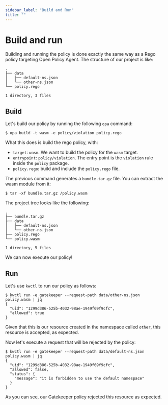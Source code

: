 ```yaml
---
sidebar_label: "Build and Run"
title: ""
---
```


<head>
  <link rel="canonical" href="https://docs.kubewarden.io/writing-policies/rego/gatekeeper/build-and-run"/>
</head>

# Build and run

Building and running the policy is done exactly the same way as a Rego
policy targeting Open Policy Agent. The structure of our project is
like:

```
.
├── data
│   ├── default-ns.json
│   └── other-ns.json
└── policy.rego

1 directory, 3 files
```

## Build

Let's build our policy by running the following `opa` command:

```shell
$ opa build -t wasm -e policy/violation policy.rego
```

What this does is build the rego policy, with:

- `target`: `wasm`. We want  to build the policy for the `wasm` target.
- `entrypoint`: `policy/violation`. The entry point is the `violation`
rule inside the `policy` package.
- `policy.rego`: build and include the `policy.rego` file.

The previous command generates a `bundle.tar.gz` file. You can extract
the wasm module from it:

```shell
$ tar -xf bundle.tar.gz /policy.wasm
```

The project tree looks like the following:

```
.
├── bundle.tar.gz
├── data
│   ├── default-ns.json
│   └── other-ns.json
├── policy.rego
└── policy.wasm

1 directory, 5 files
```

We can now execute our policy!

## Run

Let's use `kwctl` to run our policy as follows:

```
$ kwctl run -e gatekeeper --request-path data/other-ns.json policy.wasm | jq
{
  "uid": "1299d386-525b-4032-98ae-1949f69f9cfc",
  "allowed": true
}
```

Given that this is our resource created in the namespace called
`other`, this resource is accepted, as expected.

Now let's execute a request that will be rejected by the policy:

```
$ kwctl run -e gatekeeper --request-path data/default-ns.json policy.wasm | jq
{
  "uid": "1299d386-525b-4032-98ae-1949f69f9cfc",
  "allowed": false,
  "status": {
    "message": "it is forbidden to use the default namespace"
  }
}
```

As you can see, our Gatekeeper policy rejected this resource as expected.

